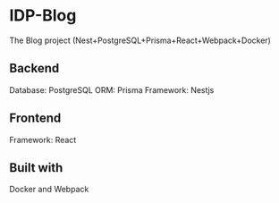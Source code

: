 # IDP-Blog
The Blog project (Nest+PostgreSQL+Prisma+React+Webpack+Docker)

## Backend
Database: PostgreSQL
ORM: Prisma
Framework: Nestjs

## Frontend
Framework: React

## Built with
Docker and Webpack
